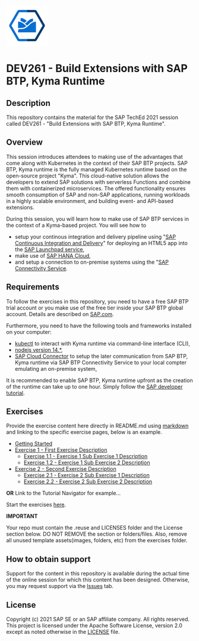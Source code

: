 ![Kyma runtime](kyma-runtime.svg?s=200)
# DEV261 - Build Extensions with SAP BTP, Kyma Runtime

## Description

This repository contains the material for the SAP TechEd 2021 session called DEV261 - "Build Extensions with SAP BTP, Kyma Runtime".  

## Overview

This session introduces attendees to making use of the advantages that come along with Kubernetes in the context of their SAP BTP projects. SAP BTP, Kyma runtime is the fully managed Kubernetes runtime based on the open-source project "Kyma". This cloud-native solution allows the developers to extend SAP solutions with serverless Functions and combine them with containerized microservices. The offered functionality ensures smooth consumption of SAP and non-SAP applications, running workloads in a highly scalable environment, and building event- and API-based extensions.

During this session, you will learn how to make use of SAP BTP services in the context of a Kyma-based project. You will see how to 
- setup your continous integration and delivery pipeline using "[SAP Continuous Integration and Delivery](https://discovery-center.cloud.sap/serviceCatalog/continuous-integration-&-delivery)" for deploying an HTML5 app into the [SAP Launchpad service](https://discovery-center.cloud.sap/serviceCatalog/launchpad-service), 
- make use of [SAP HANA Cloud](https://discovery-center.cloud.sap/serviceCatalog/sap-hana-cloud), 
- and setup a connection to on-premise systems using the "[SAP Connectivity Service](https://discovery-center.cloud.sap/serviceCatalog/connectivity-service).

## Requirements

To follow the exercises in this repository, you need to have a free SAP BTP trial account or you make use of the free tier inside your SAP BTP global account. Details are described on [SAP.com](https://www.sap.com/products/business-technology-platform/trial.html).

Furthermore, you need to have the following tools and frameworks installed on your computer:
- [kubectl](https://developers.sap.com/tutorials/cp-kyma-download-cli.html) to interact with Kyma runtime via command-line interface (CLI),
- [nodejs version 14.\*](https://nodejs.org/en/download/),
- [SAP Cloud Connector](https://tools.hana.ondemand.com/#cloud) to setup the later communication from SAP BTP, Kyma runtime via SAP BTP Connectivity Service to your local compter emulating an on-premise system,

It is recommended to enable SAP BTP, Kyma runtime upfront as the creation of the runtime can take up to one hour. Simply follow the [SAP developer tutorial](https://developers.sap.com/tutorials/cp-kyma-getting-started.html). 

## Exercises

Provide the exercise content here directly in README.md using [markdown](https://guides.github.com/features/mastering-markdown/) and linking to the specific exercise pages, below is an example.

- [Getting Started](exercises/ex0/)
- [Exercise 1 - First Exercise Description](exercises/ex1/)
    - [Exercise 1.1 - Exercise 1 Sub Exercise 1 Description](exercises/ex1#exercise-11-sub-exercise-1-description)
    - [Exercise 1.2 - Exercise 1 Sub Exercise 2 Description](exercises/ex1#exercise-12-sub-exercise-2-description)
- [Exercise 2 - Second Exercise Description](exercises/ex2/)
    - [Exercise 2.1 - Exercise 2 Sub Exercise 1 Description](exercises/ex2#exercise-21-sub-exercise-1-description)
    - [Exercise 2.2 - Exercise 2 Sub Exercise 2 Description](exercises/ex2#exercise-22-sub-exercise-2-description)

  
**OR** Link to the Tutorial Navigator for example...

Start the exercises [here](https://developers.sap.com/tutorials/abap-environment-trial-onboarding.html).

**IMPORTANT**

Your repo must contain the .reuse and LICENSES folder and the License section below. DO NOT REMOVE the section or folders/files. Also, remove all unused template assets(images, folders, etc) from the exercises folder. 

## How to obtain support

Support for the content in this repository is available during the actual time of the online session for which this content has been designed. Otherwise, you may request support via the [Issues](../../issues) tab.

## License
Copyright (c) 2021 SAP SE or an SAP affiliate company. All rights reserved. This project is licensed under the Apache Software License, version 2.0 except as noted otherwise in the [LICENSE](LICENSES/Apache-2.0.txt) file.
